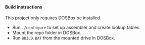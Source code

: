 #### Build instructions

This project only requires DOSBox be installed.

- Run `./configure` to set up assembler and create lookup tables.
- Mount the repo folder in DOSBox.
- Run `BUILD.BAT` from the mounted drive in DOSBox.
